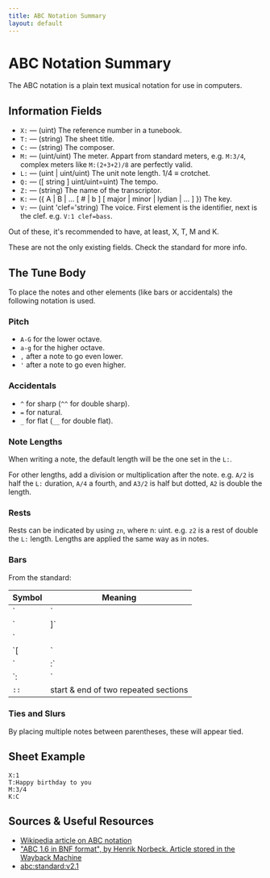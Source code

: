 ```yaml
---
title: ABC Notation Summary
layout: default
---
```


# ABC Notation Summary

The ABC notation is a plain text musical notation for use in computers.

## Information Fields

- `X:` &#x2014; (uint) The reference number in a tunebook.
- `T:` &#x2014; (string) The sheet title.
- `C:` &#x2014; (string) The composer.
- `M:` &#x2014; (uint/uint) The meter. Appart from standard meters, e.g.
  `M:3/4`, complex meters like `M:(2+3+2)/8` are perfectly valid.
- `L:` &#x2014; (uint | uint/uint) The unit note length. 1/4 &#x2261; crotchet.
- `Q:` &#x2014; (\[ string \] uint/uint=uint) The tempo.
- `Z:` &#x2014; (string) The name of the transcriptor.
- `K:` &#x2014; ({ A | B | ... \[ # | b \] \[ major | minor | lydian | ... \] })
  The key.
- `V:` &#x2014; (uint 'clef='string) The voice. First element is the identifier,
  next is the clef. e.g. `V:1 clef=bass`.

Out of these, it's recommended to have, at least, X, T, M and K.

These are not the only existing fields. Check the standard for more info.

## The Tune Body

To place the notes and other elements (like bars or accidentals) the following
notation is used.

### Pitch

- `A-G` for the lower octave.
- `a-g` for the higher octave.
- `,` after a note to go even lower.
- `'` after a note to go even higher.

### Accidentals

- `^` for sharp (`^^` for double sharp).
- `=` for natural.
- `_` for flat (`__` for double flat).

### Note Lengths

When writing a note, the default length will be the one set in the `L:`.

For other lengths, add a division or multiplication after the note. e.g. `A/2`
is half the `L:` duration, `A/4` a fourth, and `A3/2` is half but dotted, `A2`
is double the length.

### Rests

Rests can be indicated by using `zn`, where n: uint. e.g. `z2` is a rest of
double the `L:` length. Lengths are applied the same way as in notes.

### Bars

From the standard:

| Symbol | Meaning                              |
|--------|--------------------------------------|
| `|`    | bar line                             |
| `|]`   | thin-thick double bar line           |
| `||`   | thin-thin double bar line            |
| `[|`   | thick-thin double bar line           |
| `|:`   | start of repeated section            |
| `:|`   | end of repeated section              |
| `::`   | start & end of two repeated sections |

### Ties and Slurs

By placing multiple notes between parentheses, these will appear tied.

## Sheet Example

```
X:1
T:Happy birthday to you
M:3/4
K:C
```

## Sources & Useful Resources

- [Wikipedia article on ABC notation](https://en.wikipedia.org/wiki/ABC_notation)
- ["ABC 1.6 in BNF format", by Henrik Norbeck. Article stored in the Wayback Machine](https://web.archive.org/web/20080309023424/http://www.norbeck.nu/abc/abcbnf.htm)
- [abc\:standard\:v2.1](https://abcnotation.com/wiki/abc:standard:v2.1)
